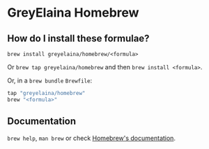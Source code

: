 # GreyElaina Homebrew

## How do I install these formulae?

`brew install greyelaina/homebrew/<formula>`

Or `brew tap greyelaina/homebrew` and then `brew install <formula>`.

Or, in a `brew bundle` `Brewfile`:

```ruby
tap "greyelaina/homebrew"
brew "<formula>"
```

## Documentation

`brew help`, `man brew` or check [Homebrew's documentation](https://docs.brew.sh).
